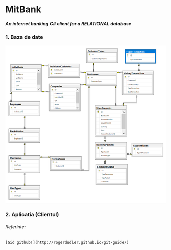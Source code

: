 # MitBank
##### An internet banking  C# client for a RELATIONAL database
### 1. Baza de date
![Diagrama](./Database.png)
### 2. Aplicatia (Clientul)

###### Referinte:
    [Gid github!](http://rogerdudler.github.io/git-guide/)
